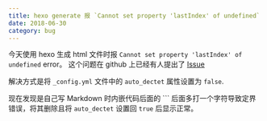 ```yaml
---
title: hexo generate 报 `Cannot set property 'lastIndex' of undefined` 错误及其解决方法
date: 2018-06-30
category: bug
---
```


  今天使用 hexo 生成 html 文件时报 `Cannot set property 'lastIndex' of undefined` error。 这个问题在 github 上已经有人提出了 [Issue](https://github.com/hexojs/hexo/issues/3128)

  解决方式是将 `_config.yml` 文件中的 `auto_dectet` 属性设置为 `false`.

  现在发现是自己写 Markdown 时内嵌代码后面的 \`\`\` 后面多打一个字符导致定界错误，将其删除且将 `auto_dectet` 设置回 `true` 后显示正常。
